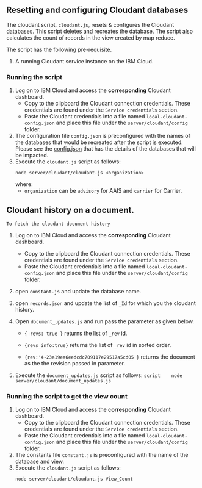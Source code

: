 
## Resetting and configuring Cloudant databases
The cloudant script, `cloudant.js`, resets & configures the Cloudant databases. This script deletes and recreates the database. 
The script also calculates the count of records in the view created by map reduce.

The script has the following pre-requisite.

1. A running Cloudant service instance on the IBM Cloud.

### Running the script
1. Log on to IBM Cloud and access the **corresponding** Cloudant dashboard.
	* Copy to the clipboard the Cloudant connection credentials. These credentials are found under the `Service credentials` section.
	* Paste the Cloudant credentials into a file named `local-cloudant-config.json` and place this file under the `server/cloudant/config` folder.
2. The configuration file `config.json` is preconfigured with the names of the databases that would be recreated after the script is executed. Please see the  [config.json](https://git.ng.bluemix.net/openIDL/openidl-utilities/blob/develop/server/cloudant/config/config.json) that has the details of the databases that will be impacted.
3. Execute the `cloudant.js` script as follows:
	```script 	
	node server/cloudant/cloudant.js <organization> 
	```
	where:
	* `organization` can be `advisory` for AAIS and `carrier` for Carrier.

## Cloudant history on a document.
	To fetch the cloudant document history
1. Log on to IBM Cloud and access the **corresponding** Cloudant dashboard.
	* Copy to the clipboard the Cloudant connection credentials. These credentials are found under the `Service credentials` section.
	* Paste the Cloudant credentials into a file named `local-cloudant-config.json` and place this file under the `server/cloudant/config` folder.

2. open `constant.js` and update the database name.
3. open `records.json` and update the list of `_Id` for which you the cloudant history.
4. Open `document_updates.js` and run pass the parameter as given below.
	* `{ revs: true }` returns the list of `_rev` id.

	* `{revs_info:true}` returns the list of `_rev` id in sorted order.
	* `{rev:'4-23a19ea6eedcdc709117e29517a5cd05'}` returns the document as the the revision passed in parameter.

5.	 Execute the `document_updates.js` script as follows:
	```script 	
	node server/cloudant/document_updates.js 
	```


### Running the script to get the view count
1. Log on to IBM Cloud and access the **corresponding** Cloudant dashboard.
	* Copy to the clipboard the Cloudant connection credentials. These credentials are found under the `Service credentials` section.
	* Paste the Cloudant credentials into a file named `local-cloudant-config.json` and place this file under the `server/cloudant/config` folder.
2. The constants file `constant.js` is preconfigured with the name of the database and view.
3. Execute the `cloudant.js` script as follows:
	```script 	
	node server/cloudant/cloudant.js View_Count
	```
	